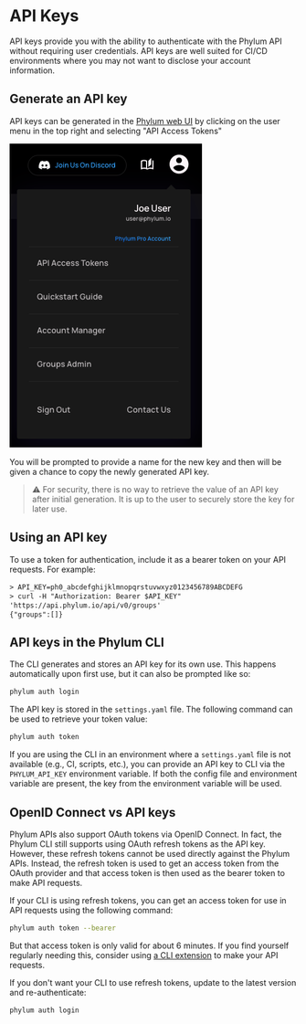 # API Keys

API keys provide you with the ability to authenticate with the Phylum API without requiring user credentials. API keys are well suited for CI/CD environments where you may not want to disclose your account information.

## Generate an API key

API keys can be generated in the [Phylum web UI][ui-tokens] by clicking on the user menu in the top right and selecting "API Access Tokens"

[ui-tokens]: https://app.phylum.io/tokens/list

![user menu](../../assets/user-menu.png)

You will be prompted to provide a name for the new key and then will be given a chance to copy the newly generated API key.

> ⚠️ For security, there is no way to retrieve the value of an API key after initial generation. It is up to the user to securely store the key for later use.

## Using an API key

To use a token for authentication, include it as a bearer token on your API requests. For example:

```sh-session
> API_KEY=ph0_abcdefghijklmnopqrstuvwxyz0123456789ABCDEFG
> curl -H "Authorization: Bearer $API_KEY" 'https://api.phylum.io/api/v0/groups'
{"groups":[]}
```

## API keys in the Phylum CLI

The CLI generates and stores an API key for its own use. This happens automatically upon first use, but it can also be prompted like so:

```sh
phylum auth login
```

The API key is stored in the `settings.yaml` file. The following command can be used to retrieve your token value:

```sh
phylum auth token
```

If you are using the CLI in an environment where a `settings.yaml` file is not available (e.g., CI, scripts, etc.), you can provide an API key to CLI via the `PHYLUM_API_KEY` environment variable. If both the config file and environment variable are present, the key from the environment variable will be used.

## OpenID Connect vs API keys

Phylum APIs also support OAuth tokens via OpenID Connect. In fact, the Phylum CLI still supports using OAuth refresh tokens as the API key. However, these refresh tokens cannot be used directly against the Phylum APIs. Instead, the refresh token is used to get an access token from the OAuth provider and that access token is then used as the bearer token to make API requests.

If your CLI is using refresh tokens, you can get an access token for use in API requests using the following command:

```sh
phylum auth token --bearer
```

But that access token is only valid for about 6 minutes. If you find yourself regularly needing this, consider using [a CLI extension][extensions-rest-api] to make your API requests.

[extensions-rest-api]: https://docs.phylum.io/docs/extension_rest_api

If you don't want your CLI to use refresh tokens, update to the latest version and re-authenticate:

```sh
phylum auth login
```
